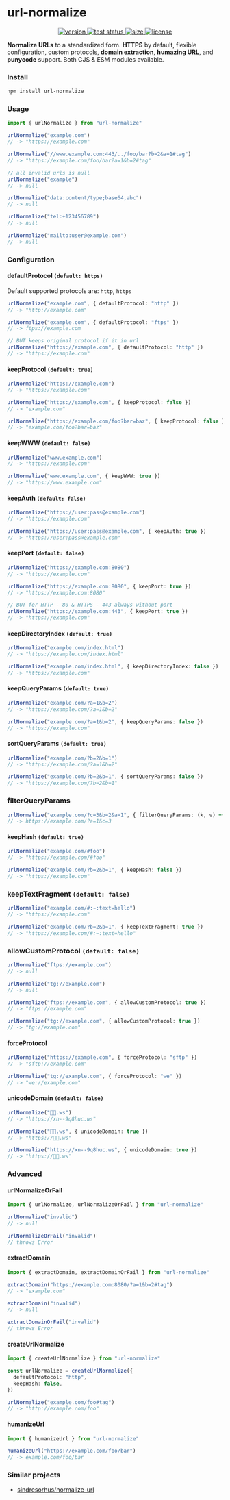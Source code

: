 # url-normalize

<div align="center">
  <a href="https://npmjs.org/package/url-normalize">
    <img src="https://badgen.net/npm/v/url-normalize" alt="version" />
  </a>
  <a href="https://github.com/vladkens/url-normalize/actions">
    <img src="https://github.com/vladkens/url-normalize/workflows/test/badge.svg" alt="test status" />
  </a>
  <a href="https://packagephobia.now.sh/result?p=url-normalize">
    <img src="https://badgen.net/packagephobia/publish/url-normalize" alt="size" />
  </a>
  <!-- <a href="https://npmjs.org/package/url-normalize">
    <img src="https://badgen.net/npm/dm/url-normalize" alt="downloads" />
  </a> -->
  <a href="https://github.com/vladkens/url-normalize/blob/main/LICENSE">
    <img src="https://badgen.net/github/license/vladkens/url-normalize" alt="license" />
  </a>
</div>

**Normalize URLs** to a standardized form. **HTTPS** by default, flexible configuration, custom protocols, **domain extraction**, **humazing URL**, and **punycode** support. Both CJS & ESM modules available.

### Install

```sh
npm install url-normalize
```

### Usage

```typescript
import { urlNormalize } from "url-normalize"

urlNormalize("example.com")
// -> "https://example.com"

urlNormalize("//www.example.com:443/../foo/bar?b=2&a=1#tag")
// -> "https://example.com/foo/bar?a=1&b=2#tag"

// all invalid urls is null
urlNormalize("example")
// -> null

urlNormalize("data:content/type;base64,abc")
// -> null

urlNormalize("tel:+123456789")
// -> null

urlNormalize("mailto:user@example.com")
// -> null
```

### Configuration

#### defaultProtocol `(default: https)`

Default supported protocols are: `http`, `https`

```typescript
urlNormalize("example.com", { defaultProtocol: "http" })
// -> "http://example.com"

urlNormalize("example.com", { defaultProtocol: "ftps" })
// -> ftps://example.com

// BUT keeps original protocol if it in url
urlNormalize("https://example.com", { defaultProtocol: "http" })
// -> "https://example.com"
```

#### keepProtocol `(default: true)`

```typescript
urlNormalize("https://example.com")
// -> "https://example.com"

urlNormalize("https://example.com", { keepProtocol: false })
// -> "example.com"

urlNormalize("https://example.com/foo?bar=baz", { keepProtocol: false })
// -> "example.com/foo?bar=baz"
```

#### keepWWW `(default: false)`

```typescript
urlNormalize("www.example.com")
// -> "https://example.com"

urlNormalize("www.example.com", { keepWWW: true })
// -> "https://www.example.com"
```

#### keepAuth `(default: false)`

```typescript
urlNormalize("https://user:pass@example.com")
// -> "https://example.com"

urlNormalize("https://user:pass@example.com", { keepAuth: true })
// -> "https://user:pass@example.com"
```

#### keepPort `(default: false)`

```typescript
urlNormalize("https://example.com:8080")
// -> "https://example.com"

urlNormalize("https://example.com:8080", { keepPort: true })
// -> "https://example.com:8080"

// BUT for HTTP - 80 & HTTPS - 443 always without port
urlNormalize("https://example.com:443", { keepPort: true })
// -> "https://example.com"
```

#### keepDirectoryIndex `(default: true)`

```typescript
urlNormalize("example.com/index.html")
// -> "https://example.com/index.html"

urlNormalize("example.com/index.html", { keepDirectoryIndex: false })
// -> "https://example.com"
```

#### keepQueryParams `(default: true)`

```typescript
urlNormalize("example.com/?a=1&b=2")
// -> "https://example.com/?a=1&b=2"

urlNormalize("example.com/?a=1&b=2", { keepQueryParams: false })
// -> "https://example.com"
```

#### sortQueryParams `(default: true)`

```typescript
urlNormalize("example.com/?b=2&b=1")
// -> "https://example.com/?a=1&b=2"

urlNormalize("example.com/?b=2&b=1", { sortQueryParams: false })
// -> "https://example.com/?b=2&b=1"
```

### filterQueryParams

```typescript
urlNormalize("example.com/?c=3&b=2&a=1", { filterQueryParams: (k, v) => k === "a" || v === "3" })
// -> https://example.com/?a=1&c=3
```

#### keepHash `(default: true)`

```typescript
urlNormalize("example.com/#foo")
// -> "https://example.com/#foo"

urlNormalize("example.com/?b=2&b=1", { keepHash: false })
// -> "https://example.com"
```

### keepTextFragment `(default: false)`

```typescript
urlNormalize("example.com/#:~:text=hello")
// -> "https://example.com"

urlNormalize("example.com/?b=2&b=1", { keepTextFragment: true })
// -> "https://example.com/#:~:text=hello"
```

### allowCustomProtocol `(default: false)`

```typescript
urlNormalize("ftps://example.com")
// -> null

urlNormalize("tg://example.com")
// -> null

urlNormalize("ftps://example.com", { allowCustomProtocol: true })
// -> "ftps://example.com"

urlNormalize("tg://example.com", { allowCustomProtocol: true })
// -> "tg://example.com"
```

#### forceProtocol

```typescript
urlNormalize("https://example.com", { forceProtocol: "sftp" })
// -> "sftp://example.com"

urlNormalize("tg://example.com", { forceProtocol: "we" })
// -> "we://example.com"
```

#### unicodeDomain `(default: false)`

```typescript
urlNormalize("👻💥.ws")
// -> "https://xn--9q8huc.ws"

urlNormalize("👻💥.ws", { unicodeDomain: true })
// -> "https://👻💥.ws"

urlNormalize("https://xn--9q8huc.ws", { unicodeDomain: true })
// -> "https://👻💥.ws"
```

### Advanced

#### urlNormalizeOrFail

```typescript
import { urlNormalize, urlNormalizeOrFail } from "url-normalize"

urlNormalize("invalid")
// -> null

urlNormalizeOrFail("invalid")
// throws Error
```

#### extractDomain

```typescript
import { extractDomain, extractDomainOrFail } from "url-normalize"

extractDomain("https://example.com:8080/?a=1&b=2#tag")
// -> "example.com"

extractDomain("invalid")
// -> null

extractDomainOrFail("invalid")
// throws Error
```

#### createUrlNormalize

```typescript
import { createUrlNormalize } from "url-normalize"

const urlNormalize = createUrlNormalize({
  defaultProtocol: "http",
  keepHash: false,
})

urlNormalize("example.com/foo#tag")
// -> "http://example.com/foo"
```

#### humanizeUrl

```typescript
import { humanizeUrl } from "url-normalize"

humanizeUrl("https://example.com/foo/bar")
// -> example.com/foo/bar
```

### Similar projects

- [sindresorhus/normalize-url](https://github.com/sindresorhus/normalize-url)
